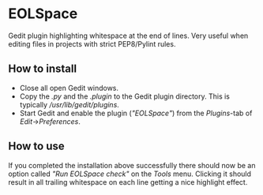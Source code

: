 EOLSpace
========

Gedit plugin highlighting whitespace at the end of lines. Very useful when editing files in projects with strict PEP8/Pylint rules.


How to install
--------------
- Close all open Gedit windows.
- Copy the *.py* and the *.plugin* to the Gedit plugin directory. This is typically */usr/lib/gedit/plugins*.
- Start Gedit and enable the plugin (*"EOLSpace"*) from the *Plugins*-tab of *Edit*->*Preferences*.

How to use
----------
If you completed the installation above successfully there should now be an option called *"Run EOLSpace check"* on the *Tools* menu. Clicking it should result in all trailing whitespace on each line getting a nice highlight effect.
